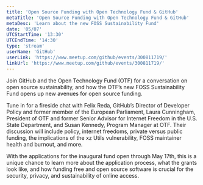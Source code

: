 ```yaml
---
title: 'Open Source Funding with Open Technology Fund & GitHub'
metaTitle: 'Open Source Funding with Open Technology Fund & GitHub'
metaDesc: 'Learn about the new FOSS Sustainability Fund'
date: '05/07'
UTCStartTime: '13:30'
UTCEndTime: '14:30'
type: 'stream'
userName: 'GitHub'
userLink: 'https://www.meetup.com/github/events/300811719/'
linkUrl: 'https://www.meetup.com/github/events/300811719/'
---
```


Join GitHub and the Open Technology Fund (OTF) for a conversation on open source sustainability, and how the OTF’s new FOSS Sustainability Fund opens up new avenues for open source funding.

Tune in for a fireside chat with Felix Reda, GitHub’s Director of Developer Policy and former member of the European Parliament, Laura Cunningham, President of OTF and former Senior Advisor for Internet Freedom in the U.S. State Department, and Susan Kennedy, Program Manager at OTF. Their discussion will include policy, internet freedoms, private versus public funding, the implications of the xz Utils vulnerability, FOSS maintainer health and burnout, and more.

With the applications for the inaugural fund open through May 17th, this is a unique chance to learn more about the application process, what the grants look like, and how funding free and open source software is crucial for the security, privacy, and sustainability of online access.

